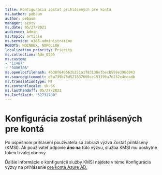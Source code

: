 ```yaml
---
title: Konfigurácia zostať prihlásených pre kontá
ms.author: pebaum
author: pebaum
manager: scotv
ms.date: 05/27/2021
audience: Admin
ms.topic: article
ms.service: o365-administration
ROBOTS: NOINDEX, NOFOLLOW
localization_priority: Priority
ms.collection: Adm_O365
ms.custom:
- "11467"
- "9006706"
ms.openlocfilehash: 4630f640562b251a1f83138efbecb559e396d043
ms.sourcegitcommit: d3a739b75d521837660ce151190a7e232e4eeadb
ms.translationtype: MT
ms.contentlocale: sk-SK
ms.lasthandoff: 05/27/2021
ms.locfileid: "52731780"
---
```

# <a name="configure-stay-signed-in-for-accounts"></a>Konfigurácia zostať prihlásených pre kontá

Po úspešnom prihlásení používateľa sa  zobrazí výzva Zostať prihlásený (KMSI). Ak používateľ odpovie **áno na** túto výzvu, služba KMSI mu poskytne token trvalej obnovy. 

Ďalšie informácie o konfigurácii služby KMSI nájdete v téme Konfigurácia výzvy na prihlásenie [pre kontá Azure AD.](/azure/active-directory/fundamentals/keep-me-signed-in)